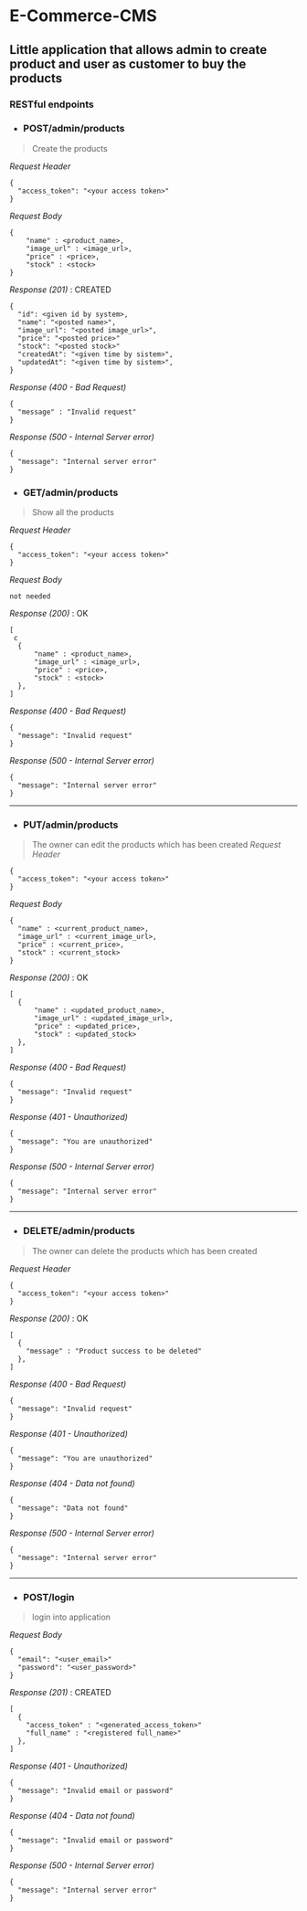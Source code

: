 # E-Commerce-CMS

## Little application that allows  admin to create product and user as customer to buy the products

### RESTful endpoints

* ### POST/admin/products

> Create the products

_Request Header_

``` 
{
  "access_token": "<your access token>"
}
```

_Request Body_

``` 
{
    "name" : <product_name>,
    "image_url" : <image_url>,
    "price" : <price>,
    "stock" : <stock>
}
```

_Response (201)_ : CREATED
```
{
  "id": <given id by system>,
  "name": "<posted name>",
  "image_url": "<posted image_url>",
  "price": "<posted price>"
  "stock": "<posted stock>"
  "createdAt": "<given time by sistem>",
  "updatedAt": "<given time by sistem>",
}
```

_Response (400 - Bad Request)_
```
{
  "message" : "Invalid request"
}
```

_Response (500 - Internal Server error)_
``` 
{
  "message": "Internal server error"
}
```

* ### GET/admin/products

> Show all the products

_Request Header_

``` 
{
  "access_token": "<your access token>"
}
```

_Request Body_

``` 
not needed
```

_Response (200)_ : OK

``` 
[
 c
  {
      "name" : <product_name>,
      "image_url" : <image_url>,
      "price" : <price>,
      "stock" : <stock>
  },
]
```

_Response (400 - Bad Request)_

``` 
{
  "message": "Invalid request"
}
```
_Response (500 - Internal Server error)_

``` 
{
  "message": "Internal server error"
}
```

---

* ### PUT/admin/products
>The owner can edit the products which has been created
_Request Header_

``` 
{
  "access_token": "<your access token>"
}
```

_Request Body_

``` 
{
  "name" : <current_product_name>,
  "image_url" : <current_image_url>,
  "price" : <current_price>,
  "stock" : <current_stock>
}
```

_Response (200)_ : OK

``` 
[
  {
      "name" : <updated_product_name>,
      "image_url" : <updated_image_url>,
      "price" : <updated_price>,
      "stock" : <updated_stock>
  },
]
```

_Response (400 - Bad Request)_

``` 
{
  "message": "Invalid request"
}
```

_Response (401 - Unauthorized)_

``` 
{
  "message": "You are unauthorized"
}
```
_Response (500 - Internal Server error)_

``` 
{
  "message": "Internal server error"
}
```

---


* ### DELETE/admin/products
>The owner can delete the products which has been created

_Request Header_

``` 
{
  "access_token": "<your access token>"
}
```

_Response (200)_ : OK

``` 
[
  {
    "message" : "Product success to be deleted"
  },
]
```

_Response (400 - Bad Request)_

``` 
{
  "message": "Invalid request"
}
```

_Response (401 - Unauthorized)_

``` 
{
  "message": "You are unauthorized"
}
```

_Response (404 - Data not found)_

``` 
{
  "message": "Data not found"
}
```
_Response (500 - Internal Server error)_

``` 
{
  "message": "Internal server error"
}
```

---

* ### POST/login
> login into application

_Request Body_

``` 
{
  "email": "<user_email>"
  "password": "<user_password>"
}
```

_Response (201)_ : CREATED

``` 
[
  {
    "access_token" : "<generated_access_token>"
    "full_name" : "<registered full_name>"
  },
]
```

_Response (401 - Unauthorized)_

``` 
{
  "message": "Invalid email or password"
}
```

_Response (404 - Data not found)_

``` 
{
  "message": "Invalid email or password"
}
```
_Response (500 - Internal Server error)_

``` 
{
  "message": "Internal server error"
}
```